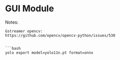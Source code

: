 # GUI Module

Notes:
```
Gstreamer opencv:
https://github.com/opencv/opencv-python/issues/530


```bash
yolo export model=yolo11n.pt format=onnx
```
```